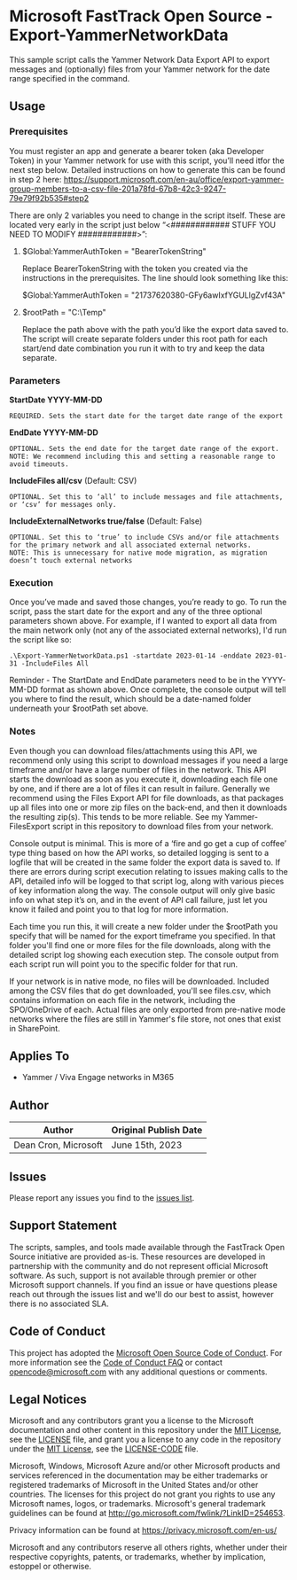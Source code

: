 # Microsoft FastTrack Open Source - Export-YammerNetworkData

This sample script calls the Yammer Network Data Export API to export messages and (optionally) files from your Yammer network for the date range specified in the command. 

## Usage

### Prerequisites

You must register an app and  generate a bearer token (aka Developer Token) in your Yammer network for use with this script, you’ll need itfor the next step below. Detailed instructions on how to generate this can be found in step 2 here: https://support.microsoft.com/en-au/office/export-yammer-group-members-to-a-csv-file-201a78fd-67b8-42c3-9247-79e79f92b535#step2 

There are only 2 variables you need to change in the script itself. These are located very early in the script just below “<############    STUFF YOU NEED TO MODIFY    ############>”:

1. $Global:YammerAuthToken = "BearerTokenString"

	Replace BearerTokenString with the token you created via the instructions in the prerequisites. The line should look something like this:

	$Global:YammerAuthToken = "21737620380-GFy6awIxfYGULlgZvf43A"

2. $rootPath = "C:\Temp"

	Replace the path above with the path you’d like the export data saved to. The script will create separate folders under this root path for each start/end date combination you run it with to try and keep the data 				separate.
  
### Parameters

**StartDate YYYY-MM-DD**
	
	REQUIRED. Sets the start date for the target date range of the export
**EndDate YYYY-MM-DD**
	
	OPTIONAL. Sets the end date for the target date range of the export. 
	NOTE: We recommend including this and setting a reasonable range to avoid timeouts.
**IncludeFiles all/csv** (Default: CSV)
	
	OPTIONAL. Set this to ‘all’ to include messages and file attachments, or ‘csv’ for messages only.
**IncludeExternalNetworks true/false** (Default: False)
	
	OPTIONAL. Set this to ‘true’ to include CSVs and/or file attachments for the primary network and all associated external networks.
	NOTE: This is unnecessary for native mode migration, as migration doesn’t touch external networks 
  
### Execution
  
Once you’ve made and saved those changes, you’re ready to go. To run the script, pass the start date for the export and any of the three optional parameters shown above. For example, if I wanted to export all data from the main network only (not any of the associated external networks), I'd run the script like so:

	.\Export-YammerNetworkData.ps1 -startdate 2023-01-14 -enddate 2023-01-31 -IncludeFiles All

Reminder - The StartDate and EndDate parameters need to be in the YYYY-MM-DD format as shown above. Once complete, the console output will tell you where to find the result, which should be a date-named folder underneath your $rootPath set above.

### Notes

Even though you can download files/attachments using this API, we recommend only using this script to download messages if you need a large timeframe and/or have a large number of files in the network. This API starts the download as soon as you execute it, downloading each file one by one, and if there are a lot of files it can result in failure. Generally we recommend using the Files Export API for file downloads, as that packages up all files into one or more zip files on the back-end, and then it downloads the resulting zip(s). This tends to be more reliable. See my Yammer-FilesExport script in this repository to download files from your network.
  
Console output is minimal. This is more of a ‘fire and go get a cup of coffee’ type thing based on how the API works, so detailed logging is sent to a logfile that will be created in the same folder the export data is saved to. If there are errors during script execution relating to issues making calls to the API, detailed info will be logged to that script log, along with various pieces of key information along the way. The console output will only give basic info on what step it’s on, and in the event of API call failure, just let you know it failed and point you to that log for more information.

Each time you run this, it will create a new folder under the $rootPath you specify that will be named for the export timeframe you specified. In that folder you'll find one or more files for the file downloads, along with the detailed script log showing each execution step. The console output from each script run will point you to the specific folder for that run.

If your network is in native mode, no files will be downloaded. Included among the CSV files that do get downloaded, you'll see files.csv, which contains information on each file in the network, including the SPO/OneDrive of each. Actual files are only exported from pre-native mode networks where the files are still in Yammer's file store, not ones that exist in SharePoint.

## Applies To

- Yammer / Viva Engage networks in M365

## Author

|Author|Original Publish Date
|----|--------------------------
|Dean Cron, Microsoft|June 15th, 2023|

## Issues

Please report any issues you find to the [issues list](../../../../issues).

## Support Statement

The scripts, samples, and tools made available through the FastTrack Open Source initiative are provided as-is. These resources are developed in partnership with the community and do not represent official Microsoft software. As such, support is not available through premier or other Microsoft support channels. If you find an issue or have questions please reach out through the issues list and we'll do our best to assist, however there is no associated SLA.

## Code of Conduct

This project has adopted the [Microsoft Open Source Code of Conduct](https://opensource.microsoft.com/codeofconduct/).
For more information see the [Code of Conduct FAQ](https://opensource.microsoft.com/codeofconduct/faq/) or
contact [opencode@microsoft.com](mailto:opencode@microsoft.com) with any additional questions or comments.

## Legal Notices

Microsoft and any contributors grant you a license to the Microsoft documentation and other content in this repository under the [MIT License](https://opensource.org/licenses/MIT), see the [LICENSE](LICENSE) file, and grant you a license to any code in the repository under the [MIT License](https://opensource.org/licenses/MIT), see the [LICENSE-CODE](LICENSE-CODE) file.

Microsoft, Windows, Microsoft Azure and/or other Microsoft products and services referenced in the documentation may be either trademarks or registered trademarks of Microsoft in the United States and/or other countries. The licenses for this project do not grant you rights to use any Microsoft names, logos, or trademarks. Microsoft's general trademark guidelines can be found at http://go.microsoft.com/fwlink/?LinkID=254653.

Privacy information can be found at https://privacy.microsoft.com/en-us/

Microsoft and any contributors reserve all others rights, whether under their respective copyrights, patents,
or trademarks, whether by implication, estoppel or otherwise.

